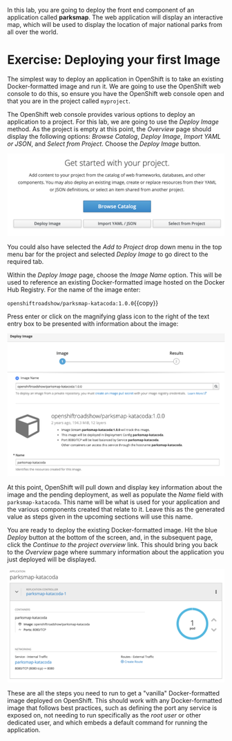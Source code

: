 In this lab, you are going to deploy the front end component of an application called **parksmap**. The web application will display an interactive map, which will be used to display the location of major national parks from all over the world.

# Exercise: Deploying your first Image

The simplest way to deploy an application in OpenShift is to take an existing Docker-formatted image and run it. We are going to use the OpenShift web console to do this, so ensure you have the OpenShift web console open and that you are in the project called `myproject`.

The OpenShift web console provides various options to deploy an application to a project. For this lab, we are going to use the *Deploy Image* method. As the project is empty at this point, the *Overview* page should display the following options: *Browse Catalog*, *Deploy Image*, *Import YAML or JSON*, and *Select from Project*. Choose the *Deploy Image* button.

![Add to Project](../../assets/introduction/getting-started/3add-to-empty-project.png)

You could also have selected the *Add to Project* drop down menu in the top menu bar for the project and selected _Deploy Image_ to go direct to the required tab.

Within the *Deploy Image* page, choose the *Image Name* option. This will be used to reference an existing Docker-formatted image hosted on the Docker Hub Registry. For the name of the image enter:

`openshiftroadshow/parksmap-katacoda:1.0.0`{{copy}}

Press enter or click on the magnifying glass icon to the right of the text entry box to be presented with information about the image:

![Deploy Image](../../assets/introduction/getting-started/3deploy-parksmap-image.png)

At this point, OpenShift will pull down and display key information about the image and the pending deployment, as well as populate the *Name* field with `parksmap-katacoda`. This name will be what is used for your application and the various components created that relate to it. Leave this as the generated value as steps given in the upcoming sections will use this name.

You are ready to deploy the existing Docker-formatted image. Hit the blue *Deploy* button at the bottom of the screen, and, in the subsequent page, click the *Continue to the project overview* link. This should bring you back to the *Overview* page where summary information about the application you just deployed will be displayed.

![Console Overview](../../assets/introduction/getting-started/3parksmap-overview.png)

These are all the steps you need to run to get a "vanilla" Docker-formatted image deployed on OpenShift. This should work with any Docker-formatted image that follows best practices, such as defining the port any service is exposed on, not needing to run specifically as the *root user* or other dedicated user, and which embeds a default command for running the application.

